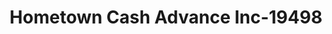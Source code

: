 ---
f_zip-code: 52501
f_state-code: IA
title: Hometown Cash Advance Inc-19498
f_phone: 641-682-4777
f_city-only: Ottumwa
f_address: 402 Church Street Ottumwa
f_location-unique-id: '19498'
slug: hometown-cash-advance-inc-19498
updated-on: '2024-05-30T13:46:58.046Z'
created-on: '2024-05-30T13:36:59.803Z'
published-on: '2024-05-30T13:54:32.469Z'
f_city-state: cms/city/ottumwa-ia.md
f_company: cms/company/hometown-cash-advance-inc.md
f_state: cms/state/iowa.md
layout: '[payday-loan].html'
tags: payday-loan
---